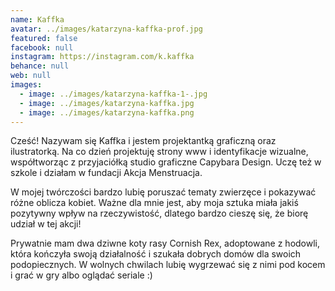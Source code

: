 ```yaml
---
name: Kaffka
avatar: ../images/katarzyna-kaffka-prof.jpg
featured: false
facebook: null
instagram: https://instagram.com/k.kaffka
behance: null
web: null
images:
  - image: ../images/katarzyna-kaffka-1-.jpg
  - image: ../images/katarzyna-kaffka.jpg
  - image: ../images/katarzyna-kaffka.png
---
```

Cześć! Nazywam się Kaffka i jestem projektantką graficzną oraz ilustratorką. Na co dzień projektuję strony www i identyfikacje wizualne, współtworząc z przyjaciółką studio graficzne Capybara Design. Uczę też w szkole i działam w fundacji Akcja Menstruacja.



W mojej twórczości bardzo lubię poruszać tematy zwierzęce i pokazywać różne oblicza kobiet. Ważne dla mnie jest, aby moja sztuka miała jakiś pozytywny wpływ na rzeczywistość, dlatego bardzo cieszę się, że biorę udział w tej akcji! 



Prywatnie mam dwa dziwne koty rasy Cornish Rex, adoptowane z hodowli, która kończyła swoją działalność i szukała dobrych domów dla swoich podopiecznych. W wolnych chwilach lubię wygrzewać się z nimi pod kocem i grać w gry albo oglądać seriale :)